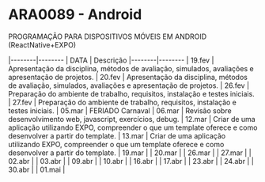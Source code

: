 # ARA0089 - Android
PROGRAMAÇÃO PARA DISPOSITIVOS MÓVEIS EM ANDROID
(ReactNative+EXPO)

|--------|--------
|  DATA  | Descrição
|--------|--------
| 19.fev | Apresentação da disciplina, métodos de avaliação, simulados, avaliações e apresentação de projetos.
| 20.fev | Apresentação da disciplina, métodos de avaliação, simulados, avaliações e apresentação de projetos.
| 26.fev | Preparação do ambiente de trabalho, requisitos, instalação e testes iniciais.
| 27.fev | Preparação do ambiente de trabalho, requisitos, instalação e testes iniciais.
| 05.mar | FERIADO Carnaval
| 06.mar | Revisão sobre desenvolvimento web, javascript, exercícios, debug.
| 12.mar | Criar de uma aplicação utilizando EXPO, compreender o que um template oferece e como desenvolver a partir do template.
| 13.mar | Criar de uma aplicação utilizando EXPO, compreender o que um template oferece e como desenvolver a partir do template.
| 19.mar |
| 20.mar |
| 26.mar | 
| 27.mar |
| 02.abr |
| 03.abr |
| 09.abr |
| 10.abr |
| 16.abr |
| 17.abr |
| 23.abr |
| 24.abr |
| 30.abr |
| 01.mai |
